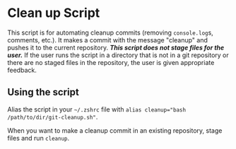 # Clean up Script

This script is for automating cleanup commits (removing `console.log`s, comments, etc.). It makes a commit with the message "cleanup" and pushes it to the current repository. ***This script does not stage files for the user.*** If the user runs the script in a directory that is not in a git repository or there are no staged files in the repository, the user is given appropriate feedback.

## Using the script 

Alias the script in your `~/.zshrc` file with `alias cleanup="bash /path/to/dir/git-cleanup.sh"`.

When you want to make a cleanup commit in an existing repository, stage files and run `cleanup`.